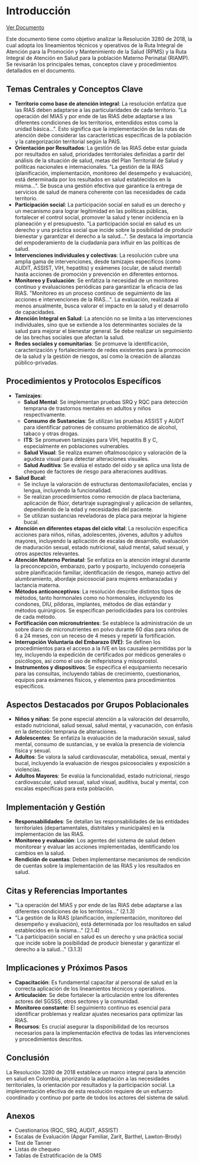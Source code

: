 # Introducción
[Ver Documento](https://www.minsalud.gov.co/sites/rid/lists/bibliotecadigital/ride/de/dij/resolucion-3280-de-2018.pdf)

Este documento tiene como objetivo analizar la Resolución 3280 de 2018, la cual adopta los lineamientos técnicos y operativos de la Ruta Integral de Atención para la Promoción y Mantenimiento de la Salud (RPMS) y la Ruta Integral de Atención en Salud para la población Materno Perinatal (RIAMP). Se revisarán los principales temas, conceptos clave y procedimientos detallados en el documento.

## Temas Centrales y Conceptos Clave
- **Territorio como base de atención integral**: La resolución enfatiza que las RIAS deben adaptarse a las particularidades de cada territorio. "La operación del MIAS y por ende de las RIAS debe adaptarse a las diferentes condiciones de los territorios, entendidos estos como la unidad básica...". Esto significa que la implementación de las rutas de atención debe considerar las características específicas de la población y la categorización territorial según la PAIS.
- **Orientación por Resultados**: La gestión de las RIAS debe estar guiada por resultados en salud, prioridades territoriales definidas a partir del análisis de la situación de salud, metas del Plan Territorial de Salud y políticas nacionales e internacionales. "La gestión de la RIAS (planificación, implementación, monitoreo del desempeño y evaluación), está determinada por los resultados en salud establecidos en la misma...". Se busca una gestión efectiva que garantice la entrega de servicios de salud de manera coherente con las necesidades de cada territorio.
- **Participación social**: La participación social en salud es un derecho y un mecanismo para lograr legitimidad en las políticas públicas, fortalecer el control social, promover la salud y tener incidencia en la planeación y el presupuesto. "La participación social en salud es un derecho y una práctica social que incide sobre la posibilidad de producir bienestar y garantizar el derecho a la salud...". Se destaca la importancia del empoderamiento de la ciudadanía para influir en las políticas de salud.
- **Intervenciones individuales y colectivas**: La resolución cubre una amplia gama de intervenciones, desde tamizajes específicos (como AUDIT, ASSIST, VIH, hepatitis) y exámenes (ocular, de salud mental) hasta acciones de promoción y prevención en diferentes entornos.
- **Monitoreo y Evaluación**: Se enfatiza la necesidad de un monitoreo continuo y evaluaciones periódicas para garantizar la eficacia de las RIAS. "Monitoreo es un proceso continuo de seguimiento de las acciones e intervenciones de la RIAS...". La evaluación, realizada al menos anualmente, busca valorar el impacto en la salud y el desarrollo de capacidades.
- **Atención Integral en Salud**: La atención no se limita a las intervenciones individuales, sino que se extiende a los determinantes sociales de la salud para mejorar el bienestar general. Se debe realizar un seguimiento de las brechas sociales que afectan la salud.
- **Redes sociales y comunitarias**: Se promueve la identificación, caracterización y fortalecimiento de redes existentes para la promoción de la salud y la gestión de riesgos, así como la creación de alianzas público-privadas.

## Procedimientos y Protocolos Específicos
- **Tamizajes**:
    - **Salud Mental**: Se implementan pruebas SRQ y RQC para detección temprana de trastornos mentales en adultos y niños respectivamente.
    - **Consumo de Sustancias**: Se utilizan las pruebas ASSIST y AUDIT para identificar patrones de consumo problemático de alcohol, tabaco y otras drogas.
    - **ITS**: Se promueven tamizajes para VIH, hepatitis B y C, especialmente en poblaciones vulnerables.
    - **Salud Visual**: Se realiza examen oftalmoscópico y valoración de la agudeza visual para detectar alteraciones visuales.
    - **Salud Auditiva**: Se evalúa el estado del oído y se aplica una lista de chequeo de factores de riesgo para alteraciones auditivas.
- **Salud Bucal**:
    - Se incluye la valoración de estructuras dentomaxilofaciales, encías y lengua, incluyendo la funcionalidad.
    - Se realizan procedimientos como remoción de placa bacteriana, aplicación de flúor, detartraje supragingival y aplicación de sellantes, dependiendo de la edad y necesidades del paciente.
    - Se utilizan sustancias reveladoras de placa para mejorar la higiene bucal.
- **Atención en diferentes etapas del ciclo vital**: La resolución especifica acciones para niños, niñas, adolescentes, jóvenes, adultos y adultos mayores, incluyendo la aplicación de escalas de desarrollo, evaluación de maduración sexual, estado nutricional, salud mental, salud sexual, y otros aspectos relevantes.
- **Atención Materno Perinatal**: Se enfatiza en la atención integral durante la preconcepción, embarazo, parto y posparto, incluyendo consejería sobre planificación familiar, identificación de riesgos, manejo activo del alumbramiento, abordaje psicosocial para mujeres embarazadas y lactancia materna.
- **Métodos anticonceptivos**: La resolución describe distintos tipos de métodos, tanto hormonales como no hormonales, incluyendo los condones, DIU, píldoras, implantes, métodos de días estándar y métodos quirúrgicos. Se especifican periodicidades para los controles de cada método.
- **Fortificación con micronutrientes**: Se establece la administración de un sobre diario de micronutrientes en polvo durante 60 días para niños de 6 a 24 meses, con un receso de 4 meses y repetir la fortificación.
- **Interrupción Voluntaria del Embarazo (IVE)**: Se definen los procedimientos para el acceso a la IVE en las causales permitidas por la ley, incluyendo la expedición de certificados por médicos generales o psicólogos, así como el uso de mifepristona y misoprostol.
- **Instrumentos y dispositivos**: Se especifica el equipamiento necesario para las consultas, incluyendo tablas de crecimiento, cuestionarios, equipos para exámenes físicos, y elementos para procedimientos específicos.

## Aspectos Destacados por Grupos Poblacionales
- **Niños y niñas**: Se pone especial atención a la valoración del desarrollo, estado nutricional, salud sexual, salud mental, y vacunación, con énfasis en la detección temprana de alteraciones.
- **Adolescentes**: Se enfatiza la evaluación de la maduración sexual, salud mental, consumo de sustancias, y se evalúa la presencia de violencia física y sexual.
- **Adultos**: Se valora la salud cardiovascular, metabólica, sexual, mental y bucal, incluyendo la evaluación de riesgos psicosociales y exposición a violencias.
- **Adultos Mayores**: Se evalúa la funcionalidad, estado nutricional, riesgo cardiovascular, salud sexual, salud visual, auditiva, bucal y mental, con escalas específicas para esta población.

## Implementación y Gestión
- **Responsabilidades**: Se detallan las responsabilidades de las entidades territoriales (departamentales, distritales y municipales) en la implementación de las RIAS.
- **Monitoreo y evaluación**: Los agentes del sistema de salud deben monitorear y evaluar las acciones implementadas, identificando los cambios en la salud.
- **Rendición de cuentas**: Deben implementarse mecanismos de rendición de cuentas sobre la implementación de las RIAS y los resultados en salud.

## Citas y Referencias Importantes
- "La operación del MIAS y por ende de las RIAS debe adaptarse a las diferentes condiciones de los territorios..." (2.1.3)
- "La gestión de la RIAS (planificación, implementación, monitoreo del desempeño y evaluación), está determinada por los resultados en salud establecidos en la misma..." (2.1.4)
- "La participación social en salud es un derecho y una práctica social que incide sobre la posibilidad de producir bienestar y garantizar el derecho a la salud..." (3.1.3)

## Implicaciones y Próximos Pasos
- **Capacitación**: Es fundamental capacitar al personal de salud en la correcta aplicación de los lineamientos técnicos y operativos.
- **Articulación**: Se debe fortalecer la articulación entre los diferentes actores del SGSSS, otros sectores y la comunidad.
- **Monitoreo constante**: El seguimiento continuo es esencial para identificar problemas y realizar ajustes necesarios para optimizar las RIAS.
- **Recursos**: Es crucial asegurar la disponibilidad de los recursos necesarios para la implementación efectiva de todas las intervenciones y procedimientos descritos.

## Conclusión
La Resolución 3280 de 2018 establece un marco integral para la atención en salud en Colombia, priorizando la adaptación a las necesidades territoriales, la orientación por resultados y la participación social. La implementación efectiva de esta resolución requiere de un esfuerzo coordinado y continuo por parte de todos los actores del sistema de salud.

## Anexos
- Cuestionarios (RQC, SRQ, AUDIT, ASSIST)
- Escalas de Evaluación (Apgar Familiar, Zarit, Barthel, Lawton-Brody)
- Test de Tanner
- Listas de chequeo
- Tablas de Estratificación de la OMS
